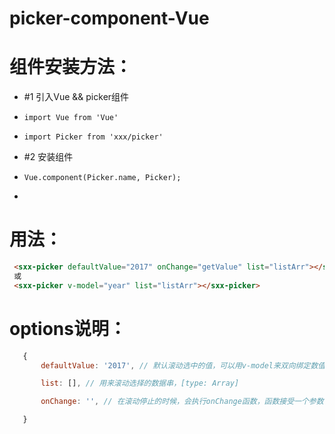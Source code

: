 # picker-component-Vue

# 组件安装方法：
 *   #1 引入Vue && picker组件
 *     import Vue from 'Vue' 
 *     import Picker from 'xxx/picker'
 *   #2 安装组件
 *     Vue.component(Picker.name, Picker);
 * 
# 用法：
```html
 <sxx-picker defaultValue="2017" onChange="getValue" list="listArr"></sxx-picker>
 或
 <sxx-picker v-model="year" list="listArr"></sxx-picker>
```

# options说明：
```js
   {
       defaultValue: '2017', // 默认滚动选中的值，可以用v-model来双向绑定数值 [type: String|Number]

       list: [], // 用来滚动选择的数据串，[type: Array]

       onChange: '', // 在滚动停止的时候，会执行onChange函数，函数接受一个参数，这个参数是返回的当前滚动选中的值，[type: Function]

   }
```
